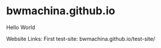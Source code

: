# bwmachina.github.io

Hello World


Website Links:
First test-site: bwmachina.github.io/test-site/
